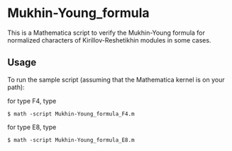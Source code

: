 # Mukhin-Young_formula

This is a Mathematica script to verify the Mukhin-Young formula for normalized characters of Kirillov-Reshetikhin modules in some cases.

## Usage
To run the sample script (assuming that the Mathematica kernel is on your path):

for type F4, type
```
$ math -script Mukhin-Young_formula_F4.m
```

for type E8, type
```
$ math -script Mukhin-Young_formula_E8.m
```
